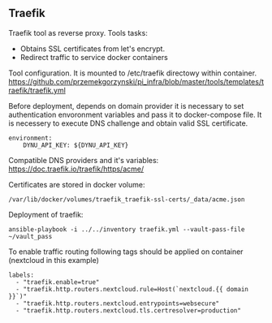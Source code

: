 ## Traefik

Traefik tool as reverse proxy. Tools tasks:
- Obtains SSL certificates from let's encrypt.
- Redirect traffic to service docker containers

Tool configuration. It is mounted to /etc/traefik directowy within container.
https://github.com/przemekgorzynski/pi_infra/blob/master/tools/templates/traefik/traefik.yml

Before deployment, depends on domain provider it is necessary to set authentication envoronment variables and pass it to docker-compose file. It is necessery to execute DNS challenge and obtain valid SSL certificate.

```
environment:
    DYNU_API_KEY: ${DYNU_API_KEY} 
```
Compatible DNS providers and it's variables: <br>
https://doc.traefik.io/traefik/https/acme/


Certificates are stored in docker volume:

```
/var/lib/docker/volumes/traefik_traefik-ssl-certs/_data/acme.json
```

Deployment of traefik:
```
ansible-playbook -i ../../inventory traefik.yml --vault-pass-file ~/vault_pass
```

To enable traffic routing following tags should be applied on container (nextcloud in this example)

```
labels:
  - "traefik.enable=true"
  - "traefik.http.routers.nextcloud.rule=Host(`nextcloud.{{ domain }}`)"
  - "traefik.http.routers.nextcloud.entrypoints=websecure"
  - "traefik.http.routers.nextcloud.tls.certresolver=production"
```

